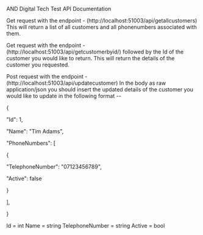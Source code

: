 AND Digital Tech Test API Documentation

Get request with the endpoint - (http://localhost:51003/api/getallcustomers) 
This will return a list of all customers and all phonenumbers associated with them.

Get request with the endpoint - (http://localhost:51003/api/getcustomerbyid/) followed by the Id of the customer you would like to return.
This will return the details of the customer you requested.

Post request with the endpoint - (http://localhost:51003/api/updatecustomer) 
In the body as raw application/json you should insert the updated details of the customer you would like to update in the following format --


{
    
"Id": 1,
    
"Name": "Tim Adams",
    
"PhoneNumbers": [
    
{
            
"TelephoneNumber": "07123456789",
            
"Active": false
        
}
    
],
    

}

Id = int
Name = string
TelephoneNumber = string
Active = bool
